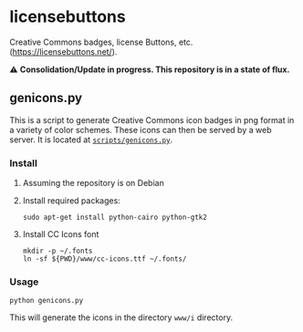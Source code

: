 # licensebuttons

Creative Commons badges, license Buttons, etc. (<https://licensebuttons.net/>).


:warning: **Consolidation/Update in progress. This repository is in a state of
flux.**


## genicons.py

This is a script to generate Creative Commons icon badges in png format in a
variety of color schemes. These icons can then be served by a web server. It is
located at [`scripts/genicons.py`](scripts/genicons.py).


### Install

1. Assuming the repository is on Debian
2. Install required packages:

    ```shell
    sudo apt-get install python-cairo python-gtk2
    ```

3. Install CC Icons font

    ```shell
    mkdir -p ~/.fonts
    ln -sf ${PWD}/www/cc-icons.ttf ~/.fonts/
    ```

### Usage

```shell
python genicons.py
```

This will generate the icons in the directory `www/i` directory.
